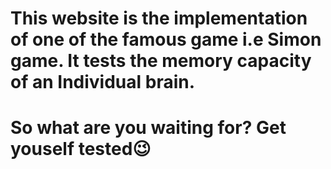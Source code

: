 # This website is the implementation of one of the famous game i.e Simon game. It tests the memory capacity of an Individual brain. 
# So what are you waiting for? Get youself tested😉
